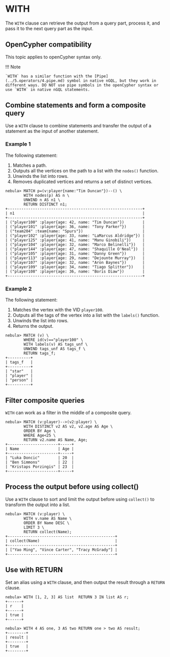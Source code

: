 # WITH

The `WITH` clause can retrieve the output from a query part, process it, and pass it to the next query part as the input.

## OpenCypher compatibility

This topic applies to openCypher syntax only.

!!! Note

    `WITH` has a similar function with the [Pipe](../5.operators/4.pipe.md) symbol in native nGQL, but they work in different ways. DO NOT use pipe symbols in the openCypher syntax or use `WITH` in native nGQL statements.

## Combine statements and form a composite query

Use a `WITH` clause to combine statements and transfer the output of a statement as the input of another statement.

### Example 1

The following statement:

1. Matches a path.
2. Outputs all the vertices on the path to a list with the `nodes()` function.
3. Unwinds the list into rows.
4. Removes duplicated vertices and returns a set of distinct vertices.

```ngql
nebula> MATCH p=(v:player{name:"Tim Duncan"})--() \
        WITH nodes(p) AS n \
        UNWIND n AS n1 \
        RETURN DISTINCT n1;
+-----------------------------------------------------------+
| n1                                                        |
+-----------------------------------------------------------+
| ("player100" :player{age: 42, name: "Tim Duncan"})        |
| ("player101" :player{age: 36, name: "Tony Parker"})       |
| ("team204" :team{name: "Spurs"})                          |
| ("player102" :player{age: 33, name: "LaMarcus Aldridge"}) |
| ("player125" :player{age: 41, name: "Manu Ginobili"})     |
| ("player104" :player{age: 32, name: "Marco Belinelli"})   |
| ("player144" :player{age: 47, name: "Shaquille O'Neal"})  |
| ("player105" :player{age: 31, name: "Danny Green"})       |
| ("player113" :player{age: 29, name: "Dejounte Murray"})   |
| ("player107" :player{age: 32, name: "Aron Baynes"})       |
| ("player109" :player{age: 34, name: "Tiago Splitter"})    |
| ("player108" :player{age: 36, name: "Boris Diaw"})        |
+-----------------------------------------------------------+
```

### Example 2

The following statement:

1. Matches the vertex with the VID `player100`.
2. Outputs all the tags of the vertex into a list with the `labels()` function.
3. Unwinds the list into rows.
4. Returns the output.

```ngql
nebula> MATCH (v) \
        WHERE id(v)=="player100" \
        WITH labels(v) AS tags_unf \
        UNWIND tags_unf AS tags_f \
        RETURN tags_f;
+----------+
| tags_f   |
+----------+
| "star"   |
| "player" |
| "person" |
+----------+
```

## Filter composite queries

`WITH` can work as a filter in the middle of a composite query.

```ngql
nebula> MATCH (v:player)-->(v2:player) \
        WITH DISTINCT v2 AS v2, v2.age AS Age \
        ORDER BY Age \
        WHERE Age<25 \
        RETURN v2.name AS Name, Age;
+----------------------+-----+
| Name                 | Age |
+----------------------+-----+
| "Luka Doncic"        | 20  |
| "Ben Simmons"        | 22  |
| "Kristaps Porzingis" | 23  |
+----------------------+-----+
```

## Process the output before using collect()

Use a `WITH` clause to sort and limit the output before using `collect()` to transform the output into a list.

```ngql
nebula> MATCH (v:player) \
        WITH v.name AS Name \
        ORDER BY Name DESC \
        LIMIT 3 \
        RETURN collect(Name);
+-----------------------------------------------+
| collect(Name)                                 |
+-----------------------------------------------+
| ["Yao Ming", "Vince Carter", "Tracy McGrady"] |
+-----------------------------------------------+
```

## Use with RETURN

Set an alias using a `WITH` clause, and then output the result through a `RETURN` clause.

```ngql
nebula> WITH [1, 2, 3] AS list  RETURN 3 IN list AS r;
+------+
| r    |
+------+
| true |
+------+

nebula> WITH 4 AS one, 3 AS two RETURN one > two AS result;
+--------+
| result |
+--------+
| true   |
+--------+
```
